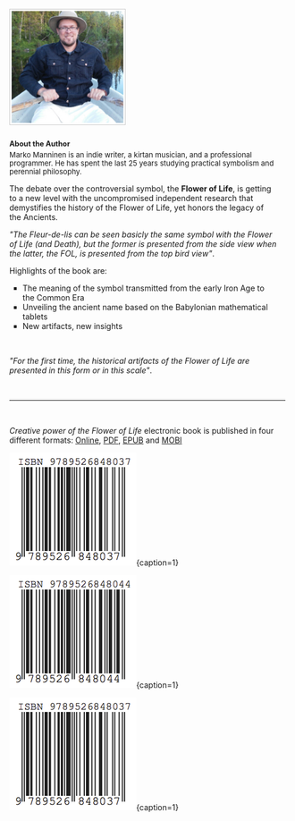 <!-- pagewrapper -->

<br/>&nbsp;
<br/>&nbsp;
<br/>&nbsp;
<br/>&nbsp;

<div class="author">

<img src="/media/marko.jpg" width="200" style="border:1px solid #CCC; padding: 3px;"/>

<p style="font-size: 92%;"><b style="display: inline-block; padding: 10px 0 5px 0">About the Author</b><br/>Marko Manninen is an indie writer, a kirtan musician, and a professional programmer. He has spent the last 25 years studying practical symbolism and perennial philosophy.</p>

</div>

<div style="padding: 0 0 0 25px; right: 25px; position: relative;">

<p>
The debate over the controversial symbol, the <b>Flower of Life</b>, is getting to a new level with the uncompromised independent research that demystifies the history of the Flower of Life, yet honors the legacy of the Ancients.
</p>

<p>
<i>"The Fleur-de-lis can be seen basicly the same symbol with the Flower of Life (and Death), but the former is presented from the side view when the latter, the FOL, is presented from the top bird view"</i>.
</p>

<p>Highlights of the book are:</p>

<ul>
	<li style="list-style: square;">The meaning of the symbol transmitted from the early Iron Age to the Common Era</li>
	<li style="list-style: square;">Unveiling the ancient name based on the Babylonian mathematical tablets</li>
	<li style="list-style: square;">New artifacts, new insights</li>
</ul>

<br/>

<p>
<i>"For the first time, the historical artifacts of the Flower of Life are presented in this form or in this scale"</i>.
</p>

</div>

<br/>

<hr style="width:98%"/>

<br/>

*Creative power of the Flower of Life* electronic book is published in four different formats: [Online](http://creative.flowerofliferesearch.com/), [PDF](http://www.gitbook.com/download/pdf/book/markomanninen/creative-power-of-the-flower-of-life), [EPUB](http://www.gitbook.com/download/epub/book/markomanninen/creative-power-of-the-flower-of-life) and [MOBI](http://www.gitbook.com/download/mobi/book/markomanninen/creative-power-of-the-flower-of-life)

<!-- endpagewrapper -->

![PDF](/media/978-952-68480-3-7/isbn.png){caption=1}

![EPUB](/media/978-952-68480-4-4/isbn.png){caption=1}

![MOBI](/media/978-952-68480-3-7/isbn.png){caption=1}

<!-- clearboth -->
